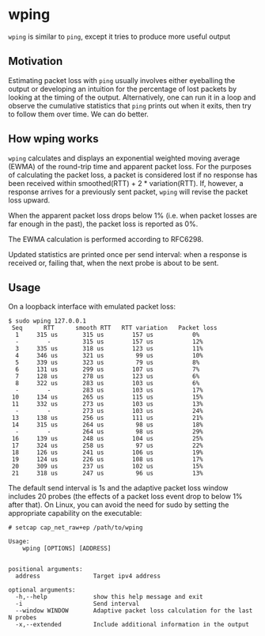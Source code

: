 # wping

`wping` is similar to `ping`, except it tries to produce more useful output

## Motivation
Estimating packet loss with `ping` usually involves either eyeballing
the output or developing an intuition for the percentage of lost
packets by looking at the timing of the output. Alternatively, one can
run it in a loop and observe the cumulative statistics that `ping`
prints out when it exits, then try to follow them over time. We can do
better.

## How wping works

`wping` calculates and displays an exponential weighted moving average
(EWMA) of the round-trip time and apparent packet loss. For the
purposes of calculating the packet loss, a packet is considered lost
if no response has been received within smoothed(RTT) + 2 *
variation(RTT). If, however, a response arrives for a previously sent
packet, `wping` will revise the packet loss upward.

When the apparent packet loss drops below 1% (i.e. when packet losses
are far enough in the past), the packet loss is reported as 0%.

The EWMA calculation is performed according to RFC6298.

Updated statistics are printed once per send interval: when a response
is received or, failing that, when the next probe is about to be sent.

## Usage
On a loopback interface with emulated packet loss:

```
$ sudo wping 127.0.0.1
 Seq      RTT      smooth RTT   RTT variation   Packet loss
  1     315 us       315 us        157 us           0%
  -        -         315 us        157 us           12%
  3     335 us       318 us        123 us           11%
  4     346 us       321 us         99 us           10%
  5     339 us       323 us         79 us           8%
  6     131 us       299 us        107 us           7%
  7     128 us       278 us        123 us           6%
  8     322 us       283 us        103 us           6%
  -        -         283 us        103 us           17%
 10     134 us       265 us        115 us           15%
 11     332 us       273 us        103 us           13%
  -        -         273 us        103 us           24%
 13     138 us       256 us        111 us           21%
 14     315 us       264 us         98 us           18%
  -        -         264 us         98 us           29%
 16     139 us       248 us        104 us           25%
 17     324 us       258 us         97 us           22%
 18     126 us       241 us        106 us           19%
 19     124 us       226 us        108 us           17%
 20     309 us       237 us        102 us           15%
 21     318 us       247 us         96 us           13%
```

The default send interval is 1s and the adaptive packet loss window
includes 20 probes (the effects of a packet loss event drop to below
1% after that). On Linux, you can avoid the need for sudo by setting
the appropriate capability on the executable:

```
# setcap cap_net_raw+ep /path/to/wping
```

```
Usage:
    wping [OPTIONS] [ADDRESS]


positional arguments:
  address               Target ipv4 address

optional arguments:
  -h,--help             show this help message and exit
  -i                    Send interval
  --window WINDOW       Adaptive packet loss calculation for the last N probes
  -x,--extended         Include additional information in the output
```
